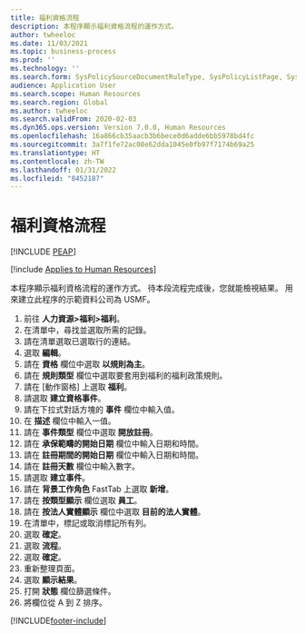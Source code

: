 ```yaml
---
title: 福利資格流程
description: 本程序顯示福利資格流程的運作方式。
author: twheeloc
ms.date: 11/03/2021
ms.topic: business-process
ms.prod: ''
ms.technology: ''
ms.search.form: SysPolicySourceDocumentRuleType, SysPolicyListPage, SysPolicy, HcmBenefitEligibilityPolicy, HcmBenefit, BenefitWorkspace, HcmBenefitSummaryPart
audience: Application User
ms.search.scope: Human Resources
ms.search.region: Global
ms.author: twheeloc
ms.search.validFrom: 2020-02-03
ms.dyn365.ops.version: Version 7.0.0, Human Resources
ms.openlocfilehash: 16a866cb35aacb3b6bece0d6adde6bb5978bd4fc
ms.sourcegitcommit: 3a7f1fe72ac08e62dda1045e0fb97f7174b69a25
ms.translationtype: HT
ms.contentlocale: zh-TW
ms.lasthandoff: 01/31/2022
ms.locfileid: "8452187"
---
```

# <a name="benefit-eligibility-process"></a>福利資格流程


[!INCLUDE [PEAP](../includes/peap-1.md)]

[!include [Applies to Human Resources](../includes/applies-to-hr.md)]

本程序顯示福利資格流程的運作方式。 待本段流程完成後，您就能檢視結果。 用來建立此程序的示範資料公司為 USMF。

1. 前往 **人力資源\>福利\>福利**。
2. 在清單中，尋找並選取所需的記錄。
3. 請在清單選取已選取行的連結。
4. 選取 **編輯**。
5. 請在 **資格** 欄位中選取 **以規則為主**。
6. 請在 **規則類型** 欄位中選取要套用到福利的福利政策規則。
7. 請在 [動作窗格] 上選取 **福利**。
8. 請選取 **建立資格事件**。
9. 請在下拉式對話方塊的 **事件** 欄位中輸入值。
10. 在 **描述** 欄位中輸入一值。
11. 請在 **事件類型** 欄位中選取 **開放註冊**。
12. 請在 **承保範疇的開始日期** 欄位中輸入日期和時間。
13. 請在 **註冊期間的開始日期** 欄位中輸入日期和時間。
14. 請在 **註冊天數** 欄位中輸入數字。
15. 請選取 **建立事件**。
16. 請在 **背景工作角色** FastTab 上選取 **新增**。
17. 請在 **按類型顯示** 欄位選取 **員工**。
18. 請在 **按法人實體顯示** 欄位中選取 **目前的法人實體**。
19. 在清單中，標記或取消標記所有列。
20. 選取 **確定**。
21. 選取 **流程**。
22. 選取 **確定**。
23. 重新整理頁面。
24. 選取 **顯示結果**。
25. 打開 **狀態** 欄位篩選條件。
26. 將欄位從 A 到 Z 排序。

[!INCLUDE[footer-include](../includes/footer-banner.md)]
